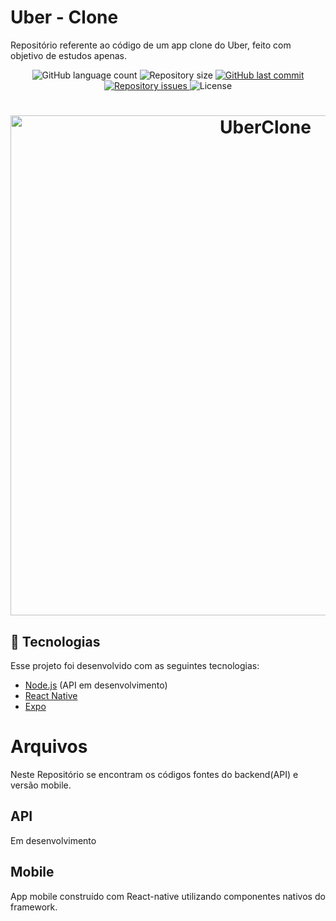 # Uber - Clone

Repositório referente ao código de um app clone do Uber, feito com objetivo de estudos apenas.
<p align="center">
  <img alt="GitHub language count" src="https://img.shields.io/github/languages/count/theguitarvity/uber-clone">

  <img alt="Repository size" src="https://img.shields.io/github/repo-size/theguitarvity/uber-clone">
  
  <a href="https://github.com/theguitarvity/uber-clone/commits/master">
    <img alt="GitHub last commit" src="https://img.shields.io/github/last-commit/theguitarvity/uber-clone">
  </a>

  <a href="https://github.com/theguitarvity/nubank-clone/issues">
    <img alt="Repository issues" src="https://img.shields.io/github/issues/theguitarvity/uber-clone">
  </a>

  <img alt="License" src="https://img.shields.io/badge/license-MIT-brightgreen">
</p>

<h1 align="center">
    <img alt="UberClone" title="#uber-clone" src="https://i.imgur.com/M4VvXVt.png" width="800px" />
</h1>

## :rocket: Tecnologias

Esse projeto foi desenvolvido com as seguintes tecnologias:

- [Node.js](https://nodejs.org/en/) (API em desenvolvimento)
- [React Native](https://facebook.github.io/react-native/)
- [Expo](https://expo.io/)



# Arquivos

Neste Repositório se encontram os códigos fontes do backend(API) e versão mobile.
## API
Em desenvolvimento

## Mobile

App mobile construído com React-native utilizando componentes nativos do framework.
